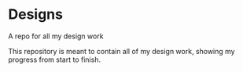 # Designs
A repo for all my design work

This repository is meant to contain all of my design work, showing my progress from start to finish.
